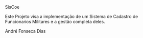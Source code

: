 SisCoe

Este Projeto visa a implementação de um Sistema de Cadastro de Funcionarios Militares e a gestão completa deles.

André Fonseca Dias